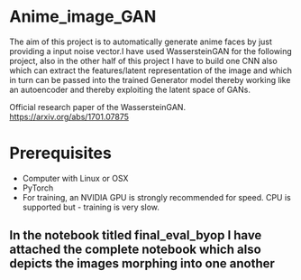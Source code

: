 # Anime_image_GAN
The aim of this project is to automatically generate anime faces by just providing a input noise vector.I have used WassersteinGAN for the following project, also in the other half of this project I have to build one CNN also which can extract the features/latent representation of the image and which in turn can be passed into the trained Generator model thereby working like an autoencoder and thereby exploiting the latent space of GANs.


Official research paper of the WassersteinGAN. https://arxiv.org/abs/1701.07875

# Prerequisites
* Computer with Linux or OSX
* PyTorch
* For training, an NVIDIA GPU is strongly recommended for speed. CPU is supported but - training is very slow.

## In the notebook titled final_eval_byop I have attached the complete notebook which also depicts the images morphing into one another 
